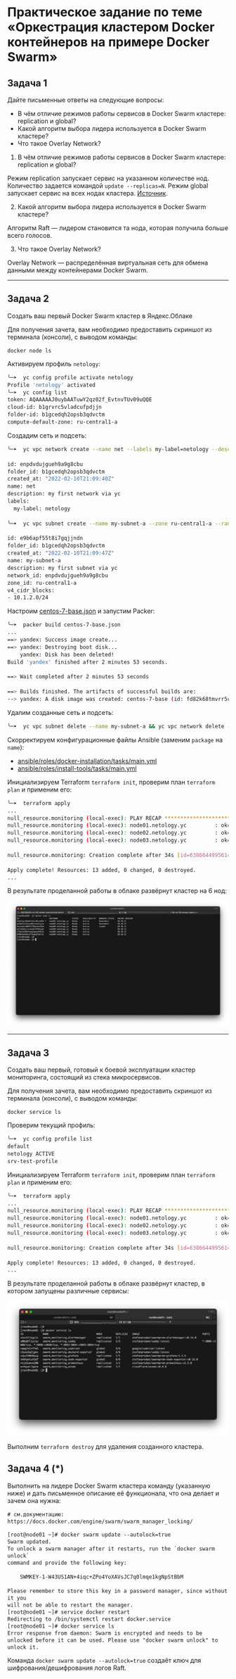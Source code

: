 # Практическое задание по теме «Оркестрация кластером Docker контейнеров на примере Docker Swarm»

## Задача 1

Дайте письменные ответы на следующие вопросы:

- В чём отличие режимов работы сервисов в Docker Swarm кластере: replication и global?
- Какой алгоритм выбора лидера используется в Docker Swarm кластере?
- Что такое Overlay Network?

1. В чём отличие режимов работы сервисов в Docker Swarm кластере: replication и global?

Режим replication запускает сервис на указанном количестве нод. Количество задается командой `update --replicas=N`. Режим global запускает сервис на всех нодах кластера. [Источник](https://docs.docker.com/engine/swarm/how-swarm-mode-works/services/).

2. Какой алгоритм выбора лидера используется в Docker Swarm кластере?

Алгоритм Raft — лидером становится та нода, которая получила больше всего голосов.

3. Что такое Overlay Network?

Overlay Network — распределённая виртуальная сеть для обмена данными между контейнерами Docker Swarm.

---

## Задача 2

Создать ваш первый Docker Swarm кластер в Яндекс.Облаке

Для получения зачета, вам необходимо предоставить скриншот из терминала (консоли), с выводом команды:
```
docker node ls
```

Активируем профиль `netology`:

```bash
╰─➤  yc config profile activate netology
Profile 'netology' activated
╰─➤  yc config list
token: AQAAAAAJ0uybAATuwY2qz02f_EvtnvTUv09uQQE
cloud-id: b1grvrc5vladcufpdjjn
folder-id: b1gcedqh2opsb3qdvctm
compute-default-zone: ru-central1-a
```

Создадим сеть и подсеть:

```bash
╰─➤  yc vpc network create --name net --labels my-label=netology --description "my first network via yc"

id: enpdvdujgueh9a9g8cbu
folder_id: b1gcedqh2opsb3qdvctm
created_at: "2022-02-10T21:09:40Z"
name: net
description: my first network via yc
labels:
  my-label: netology
  
╰─➤  yc vpc subnet create --name my-subnet-a --zone ru-central1-a --range 10.1.2.0/24 --network-name net --description "my first subnet via yc"

id: e9b6apf55t8i7gqjjndn
folder_id: b1gcedqh2opsb3qdvctm
created_at: "2022-02-10T21:09:47Z"
name: my-subnet-a
description: my first subnet via yc
network_id: enpdvdujgueh9a9g8cbu
zone_id: ru-central1-a
v4_cidr_blocks:
- 10.1.2.0/24
```

Настроим [centos-7-base.json](src/packer/centos-7-base.json) и запустим Packer:

```bash
╰─➤  packer build centos-7-base.json
...
==> yandex: Success image create...
==> yandex: Destroying boot disk...
    yandex: Disk has been deleted!
Build 'yandex' finished after 2 minutes 53 seconds.

==> Wait completed after 2 minutes 53 seconds

==> Builds finished. The artifacts of successful builds are:
--> yandex: A disk image was created: centos-7-base (id: fd82k68tmvrr5cqcrrh2) with family name centos
```

Удалим созданные сеть и подсеть:

```bash
╰─➤  yc vpc subnet delete --name my-subnet-a && yc vpc network delete --name net
```

Скорректируем конфигурационные файлы Ansible (заменим `package` на `name`):
* [ansible/roles/docker-installation/tasks/main.yml](src/ansible/roles/docker-installation/tasks/main.yml) 
* [ansible/roles/install-tools/tasks/main.yml](src/ansible/roles/install-tools/tasks/main.yml)

Инициализируем Terraform `terraform init`, проверим план `terraform plan` и применим его:

```bash
╰─➤  terraform apply
...
null_resource.monitoring (local-exec): PLAY RECAP *********************************************************************
null_resource.monitoring (local-exec): node01.netology.yc         : ok=3    changed=1    unreachable=0    failed=0    skipped=0    rescued=0    ignored=0
null_resource.monitoring (local-exec): node02.netology.yc         : ok=2    changed=0    unreachable=0    failed=0    skipped=1    rescued=0    ignored=0
null_resource.monitoring (local-exec): node03.netology.yc         : ok=2    changed=0    unreachable=0    failed=0    skipped=1    rescued=0    ignored=0

null_resource.monitoring: Creation complete after 34s [id=638664499561446905]

Apply complete! Resources: 13 added, 0 changed, 0 destroyed.
...
```

В результате проделанной работы в облаке развёрнут кластер на 6 нод: 

![Nodes](img/nodes.png)

---

## Задача 3

Создать ваш первый, готовый к боевой эксплуатации кластер мониторинга, состоящий из стека микросервисов.

Для получения зачета, вам необходимо предоставить скриншот из терминала (консоли), с выводом команды:
```
docker service ls
```

Проверим текущий профиль:

```bash
╰─➤  yc config profile list
default
netology ACTIVE
srv-test-profile
```

Инициализируем Terraform `terraform init`, проверим план `terraform plan` и применим его:

```bash
╰─➤  terraform apply
...
null_resource.monitoring (local-exec): PLAY RECAP *********************************************************************
null_resource.monitoring (local-exec): node01.netology.yc         : ok=3    changed=1    unreachable=0    failed=0    skipped=0    rescued=0    ignored=0
null_resource.monitoring (local-exec): node02.netology.yc         : ok=2    changed=0    unreachable=0    failed=0    skipped=1    rescued=0    ignored=0
null_resource.monitoring (local-exec): node03.netology.yc         : ok=2    changed=0    unreachable=0    failed=0    skipped=1    rescued=0    ignored=0

null_resource.monitoring: Creation complete after 34s [id=638664499561446905]

Apply complete! Resources: 13 added, 0 changed, 0 destroyed.
...
```

В результате проделанной работы в облаке развёрнут кластер, в котором запущены различные сервисы: 

![Nodes](img/nodes-2.png)

Выполним `terraform destroy` для удаления созданного кластера.  

## Задача 4 (*)

Выполнить на лидере Docker Swarm кластера команду (указанную ниже) и дать письменное описание её функционала, что она делает и зачем она нужна:
```
# см.документацию: https://docs.docker.com/engine/swarm/swarm_manager_locking/
```

```shell
[root@node01 ~]# docker swarm update --autolock=true
Swarm updated.
To unlock a swarm manager after it restarts, run the `docker swarm unlock`
command and provide the following key:

    SWMKEY-1-W43US1AN+4iqc+ZPo4YoXAVsJC7q0lmqe1kgNpStBbM

Please remember to store this key in a password manager, since without it you
will not be able to restart the manager.
[root@node01 ~]# service docker restart
Redirecting to /bin/systemctl restart docker.service
[root@node01 ~]# docker service ls
Error response from daemon: Swarm is encrypted and needs to be unlocked before it can be used. Please use "docker swarm unlock" to unlock it.
```

Команда `docker swarm update --autolock=true` создаёт ключ для шифрования/дешифрования логов Raft.